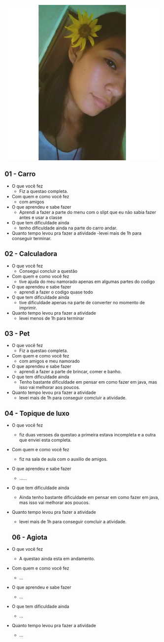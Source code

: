 ![](foto.jpg)
## 01 - Carro

- O que você fez
    - Fiz a questao completa.
- Com quem e como você fez
    - com amigos 
- O que aprendeu e sabe fazer
    - Aprendi a fazer a parte do menu com o slipt que eu não sabia fazer antes e usar a classe
- O que tem dificuldade ainda
    - tenho dificuldade ainda na parte do carro andar.
- Quanto tempo levou pra fazer a atividade
    -levei mais de 1h para conseguir terminar.

## 02 - Calculadora

- O que você fez
    - Consegui concluir a questão
- Com quem e como você fez
    -  tive ajuda do meu namorado apenas em algumas partes do codigo
- O que aprendeu e sabe fazer
    - aprendi a fazer o codigo quase todo
- O que tem dificuldade ainda
    - tive dificuldade apenas na parte de converter no momento de imprimir.
- Quanto tempo levou pra fazer a atividade
    - levei menos de 1h para terminar

## 03 - Pet

- O que você fez
    - Fiz a questao completa.
- Com quem e como você fez
    - com amigos e meu namorado
- O que aprendeu e sabe fazer
    - aprendi a fazer a parte de brincar, comer e banho.
- O que tem dificuldade ainda
    - Tenho bastante dificuldade em pensar em como fazer em  java, mas isso vai melhorar aos poucos.
- Quanto tempo levou pra fazer a atividade
    - levei mais de 1h  para conseguir comcluir a atividade.

## 04 - Topique de luxo

- O que você fez
    - fiz duas versoes da questao a primeira estava incompleta e a outra que enviei esta completa.
- Com quem e como você fez
     - fiz na sala de aula com o auxilio de amigos.
- O que aprendeu e sabe fazer
    - ......
- O que tem dificuldade ainda
    - Ainda tenho bastante dificuldade em pensar em como fazer em  java, mas isso vai melhorar aos poucos.
- Quanto tempo levou pra fazer a atividade
    - levei mais de 1h  para conseguir comcluir a atividade.
    
    ## 06 - Agiota

- O que você fez
    - A questao ainda esta em andamento.
- Com quem e como você fez
    - ...
- O que aprendeu e sabe fazer
    - ...
- O que tem dificuldade ainda
    - ...
- Quanto tempo levou pra fazer a atividade
    - ...
